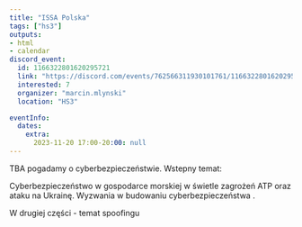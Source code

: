 ```yaml
---
title: "ISSA Polska"
tags: ["hs3"]
outputs:
- html
- calendar
discord_event:
  id: 1166322801620295721
  link: "https://discord.com/events/762566311930101761/1166322801620295721"
  interested: 7
  organizer: "marcin.mlynski"
  location: "HS3"

eventInfo:
  dates:
    extra:
      2023-11-20 17:00-20:00: null
---
```

TBA
pogadamy o cyberbezpieczeństwie.
Wstepny temat:

Cyberbezpieczeństwo w gospodarce morskiej w świetle zagrożeń ATP oraz ataku na Ukrainę. 
Wyzwania w budowaniu cyberbezpieczeństwa .

W drugiej części - temat spoofingu
